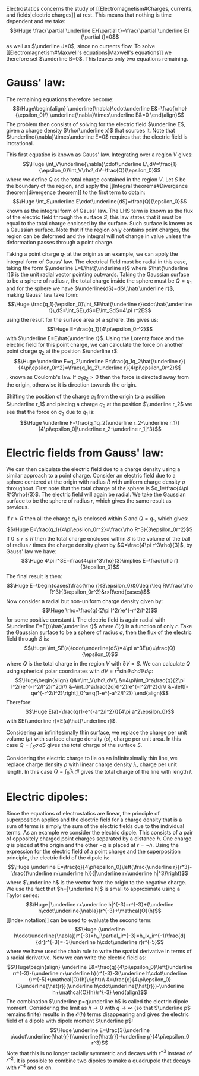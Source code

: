 
Electrostatics concerns the study of [[Electromagnetism#Charges, currents, and fields|electric charges]] at rest. This means that nothing is time dependent and we take:$$\Huge \frac{\partial \underline E}{\partial t}=\frac{\partial \underline B}{\partial t}=0$$as well as $\underline J=0$, since no currents flow. To solve [[Electromagnetism#Maxwell's equations|Maxwell's equations]] we therefore set $\underline B=0$. This leaves only two equations remaining.

# Gauss' law:

The remaining equations therefore become:$$\Huge\begin{align}
\underline{\nabla}\cdot\underline E&=\frac{\rho}{\epsilon_0}\\
\underline{\nabla}\times\underline E&=0
\end{align}$$The problem then consists of solving for the electric field $\underline E$, given a charge density $\rho(\underline x)$ that sources it. Note that $\underline{\nabla}\times\underline E=0$ requires that the electric field is irrotational.

This first equation is known as Gauss' law. Integrating over a region $V$ gives:$$\Huge \int_V\underline{\nabla}\cdot\underline E\,dV=\frac{1}{\epsilon_0}\int_V\rho\,dV=\frac{Q}{\epsilon_0}$$where we define $Q$ as the total charge contained in the region $V$. Let $S$ be the boundary of the region, and apply the [[Integral theorems#Divergence theorem|divergence theorem]] to the first term to obtain:$$\Huge \int_S\underline E\cdot\underline{dS}=\frac{Q}{\epsilon_0}$$known as the integral form of Gauss' law. The LHS term is known as the flux of the electric field through the surface $S$, this law states that it must be equal to the total charge enclosed by the surface. Such surface is known as a Gaussian surface. Note that if the region only contains point charges, the region can be deformed and the integral will not change in value unless the deformation passes through a point charge.

Taking a point charge $q_1$ at the origin as an example, we can apply the integral form of Gauss' law. The electrical field must be radial in this case, taking the form $\underline E=E\hat{\underline r}$ where $\hat{\underline r}$ is the unit radial vector pointing outwards. Taking the Gaussian surface to be a sphere of radius $r$, the total charge inside the sphere must be $Q=q_1$ and for the sphere we have $\underline{dS}=dS\,\hat{\underline r}$, making Gauss' law take form:$$\Huge \frac{q_1}{\epsilon_0}\int_SE\hat{\underline r}\cdot\hat{\underline r}\,dS=\int_SE\,dS=E\int_SdS=4\pi r^2E$$using the result for the surface area of a sphere. this gives us:$$\Huge E=\frac{q_1}{4\pi\epsilon_0r^2}$$with $\underline E=E\hat{\underline r}$. Using the Lorentz force and the electric field for this point charge, we can calculate the force on another point charge $q_2$ at the position $\underline r$:$$\Huge \underline F=q_2\underline E=\frac{q_1q_2\hat{\underline r}}{4\pi\epsilon_0r^2}=\frac{q_1q_2\underline r}{4\pi\epsilon_0r^2}$$, known as Coulomb's law. If $q_1q_2>0$ then the force is directed away from the origin, otherwise it is direction towards the origin. 

Shifting the position of the charge $q_1$ from the origin to a position $\underline r_1$ and placing a charge $q_2$ at the position $\underline r_2$ we see that the force on $q_2$ due to $q_1$ is:$$\Huge \underline F=\frac{q_1q_2(\underline r_2-\underline r_1)}{4\pi\epsilon_0|\underline r_2-\underline r_1|^3}$$
# Electric fields from Gauss' law:

We can then calculate the electric field due to a charge density using a similar approach to a point charge. Consider an electric field due to a sphere centered at the origin with radius $R$ with uniform charge density $\rho$ throughout. First note that the total charge of the sphere is $q_1=\frac{4\pi R^3\rho}{3}$. The electric field will again be radial. We take the Gaussian surface to be the sphere of radius $r$, which gives the same result as previous.

If $r>R$ then all the charge $q_1$ is enclosed within $S$ and $Q=q_1$, which gives:$$\Huge E=\frac{q_1}{4\pi\epsilon_0r^2}=\frac{\rho R^3}{3\epsilon_0r^2}$$
	If $0\leq r\leq R$ then the total charge enclosed within $S$ is the volume of the ball of radius $r$ times the charge density given by $Q=\frac{4\pi r^3\rho}{3}$, by Gauss' law we have:$$\Huge 4\pi r^3E=\frac{4\pi r^3\rho}{3}\implies E=\frac{\rho r}{3\epsilon_0}$$The final result is then:$$\Huge E=\begin{cases}\frac{\rho r}{3\epsilon_0}&0\leq r\leq R\\\frac{\rho R^3}{3\epsilon_0r^2}&r>R\end{cases}$$
Now consider a radial but non-uniform charge density given by:$$\Huge \rho=\frac{q}{2\pi l^2r}e^{-r^2/l^2}$$for some positive constant $l$. The electric field is again radial with $\underline E=E(r)\hat{\underline r}$ where $E(r)$ is a function of only $r$. Take the Gaussian surface to be a sphere of radius $a$, then the flux of the electric field through $S$ is:$$\Huge \int_SE(a)\cdot\underline{dS}=4\pi a^3E(a)=\frac{Q}{\epsilon_0}$$where $Q$ is the total charge in the region $V$ with $\partial V=S$. We can calculate $Q$ using spherical polar coordinates with $dV=r^2\sin\theta\,dr\,d\theta\,d\varphi$:$$\Huge\begin{align}
Q&=\int_V\rho\,dV\\
&=4\pi\int_0^a\frac{q}{2\pi l^2r}e^{-r^2/l^2}r^2dr\\
&=\int_0^a\frac{2q}{l^2}re^{-r^2/l^2}dr\\
&=\left[-qe^{-r^2/l^2}\right]_0^a=q(1-e^{-a^2/l^2})
\end{align}$$Therefore:$$\Huge E(a)=\frac{q(1-e^{-a^2/l^2})}{4\pi a^2\epsilon_0}$$with $E(\underline r)=E(a)\hat{\underline r}$.

Considering an infinitesimally thin surface, we replace the charge per unit volume ($\rho$) with surface charge density ($\sigma$), charge per unit area. In this case $Q=\int_S\sigma\,dS$ gives the total charge of the surface $S$.

Considering the electric charge to lie on an infinitesimally thin line, we replace charge density $\rho$ with linear charge density $\lambda$, charge per unit length. In this case $Q=\int_0^l\lambda\,dl$ gives the total charge of the line with length $l$.

# Electric dipoles:

Since the equations of electrostatics are linear, the principle of superposition applies and the electric field for a charge density that is a sum of terms is simply the sum of the electric fields due to the individual terms. As an example we consider the electric dipole. This consists of a pair of oppositely charged point charges separated by a distance $h$. One charge $q$ is placed at the origin and the other $-q$ is placed at $r=-h$. Using the expression for the electric field of a point charge and the superposition principle, the electric field of the dipole is:$$\Huge \underline E=\frac{q}{4\pi\epsilon_0}\left(\frac{\underline r}{r^3}-\frac{(\underline r+\underline h)}{|\underline r+\underline h|^3}\right)$$where $\underline h$ is the vector from the origin to the negative charge. We use the fact that $h=|\underline h|$ is small to approximate using a Taylor series:$$\Huge |\underline r+\underline h|^{-3}=r^{-3}+(\underline h\cdot\underline{\nabla})r^{-3}+\mathcal{O}(h)$$[[Index notation]] can be used to evaluate the second term:$$\Huge (\underline h\cdot\underline{\nabla})r^{-3}=h_i\partial_ir^{-3}=h_ix_ir^{-1}\frac{d}{dr}r^{-3}=-3(\underline h\cdot\underline r)r^{-5}$$where we have used the chain rule to write the spatial derivative in terms of a radial derivative. Now we can write the electric field as:$$\Huge\begin{align}
\underline E&=\frac{q}{4\pi\epsilon_0}\left(\underline rr^{-3}-(\underline r+\underline h)(r^{-3}-3(\underline h\cdot\underline r)r^{-5}+\mathcal{O}(h)\right)\\
&=\frac{q}{4\pi\epsilon_0}(3\underline{\hat{r}}(\underline h\cdot\underline{\hat{r}})-\underline h+\mathcal{O}(h))r^{-3}
\end{align}$$The combination $\underline p=q\underline h$ is called the electric dipole moment. Considering the limit as $h\to0$ with $q\to\infty$ (so that $\underline p$ remains finite) results in the $\mathcal{O}(h)$ terms disappearing and gives the electric field of a dipole with dipole moment $\underline p$:$$\Huge \underline E=\frac{3(\underline p\cdot\underline{\hat{r}})\underline{\hat{r}}-\underline p}{4\pi\epsilon_0 r^3}$$Note that this is no longer radially symmetric and decays with $r^{-3}$ instead of $r^{-2}$. It is possible to combine two dipoles to make a quadrupole that decays with $r^{-4}$ and so on.